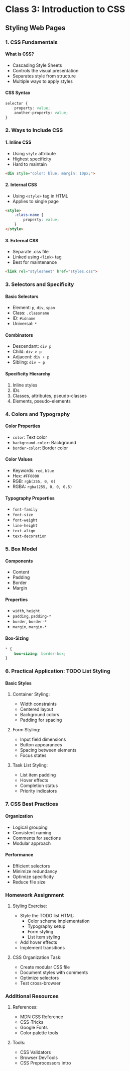 # Class 3: Introduction to CSS
## Styling Web Pages

### 1. CSS Fundamentals

#### What is CSS?
- Cascading Style Sheets
- Controls the visual presentation
- Separates style from structure
- Multiple ways to apply styles

#### CSS Syntax

```css
selector {
    property: value;
    another-property: value;
}
```

### 2. Ways to Include CSS

#### 1. Inline CSS
- Using `style` attribute
- Highest specificity
- Hard to maintain

```html
<div style="color: blue; margin: 10px;">
```

#### 2. Internal CSS
- Using `<style>` tag in HTML
- Applies to single page

```html
<style>
    .class-name {
        property: value;
    }
</style>
```

#### 3. External CSS
- Separate .css file
- Linked using `<link>` tag
- Best for maintenance

```html
<link rel="stylesheet" href="styles.css">
```

### 3. Selectors and Specificity

#### Basic Selectors
- Element: `p`, `div`, `span`
- Class: `.classname`
- ID: `#idname`
- Universal: `*`

#### Combinators
- Descendant: `div p`
- Child: `div > p`
- Adjacent: `div + p`
- Sibling: `div ~ p`

#### Specificity Hierarchy
1. Inline styles
2. IDs
3. Classes, attributes, pseudo-classes
4. Elements, pseudo-elements

### 4. Colors and Typography

#### Color Properties
- `color`: Text color
- `background-color`: Background
- `border-color`: Border color

#### Color Values
- Keywords: `red`, `blue`
- Hex: `#FF0000`
- RGB: `rgb(255, 0, 0)`
- RGBA: `rgba(255, 0, 0, 0.5)`

#### Typography Properties
- `font-family`
- `font-size`
- `font-weight`
- `line-height`
- `text-align`
- `text-decoration`

### 5. Box Model

#### Components
- Content
- Padding
- Border
- Margin

#### Properties
- `width`, `height`
- `padding`, `padding-*`
- `border`, `border-*`
- `margin`, `margin-*`

#### Box-Sizing

```css
* {
    box-sizing: border-box;
}
```

### 6. Practical Application: TODO List Styling

#### Basic Styles
1. Container Styling:
   - Width constraints
   - Centered layout
   - Background colors
   - Padding for spacing

2. Form Styling:
   - Input field dimensions
   - Button appearances
   - Spacing between elements
   - Focus states

3. Task List Styling:
   - List item padding
   - Hover effects
   - Completion status
   - Priority indicators

### 7. CSS Best Practices

#### Organization
- Logical grouping
- Consistent naming
- Comments for sections
- Modular approach

#### Performance
- Efficient selectors
- Minimize redundancy
- Optimize specificity
- Reduce file size

### Homework Assignment

1. Styling Exercise:
   - Style the TODO list HTML:
     * Color scheme implementation
     * Typography setup
     * Form styling
     * List item styling
   - Add hover effects
   - Implement transitions

2. CSS Organization Task:
   - Create modular CSS file
   - Document styles with comments
   - Optimize selectors
   - Test cross-browser

### Additional Resources

1. References:
   - MDN CSS Reference
   - CSS-Tricks
   - Google Fonts
   - Color palette tools

2. Tools:
   - CSS Validators
   - Browser DevTools
   - CSS Preprocessors intro 